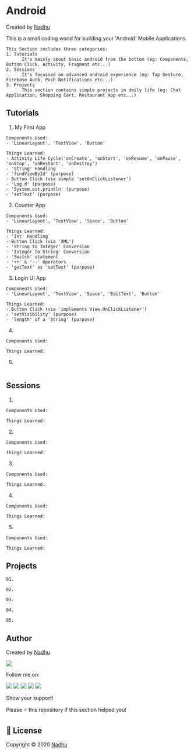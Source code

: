 # Android
Created by [Nadhu](https://github.com/iamnadhu)

This is a small coding world for building your 'Android' Mobile Applications.


```
This Section includes three categories:
1. Tutorials
      It's mainly about basic android from the bottom (eg: Components, Button Click, Activity, Fragment etc...)
2. Sessions
      It's focussed on advanced android experience (eg: Tap Gesture, Firebase Auth, Push Notifications etc...)
3. Projects
      This section contains simple projects in daily life (eg: Chat Application, Shopping Cart, Restaurant App etc...) 
```


## Tutorials

01. My First App
```
Components Used:
- 'LinearLayout', 'TextView', 'Button'

Things Learned:
- Activity Life Cycle('onCreate', 'onStart', 'onResume', 'onPause', 'onStop', 'onRestart', 'onDestroy')
- 'String' Handling
- 'findViewById' (purpose)
- Button Click (via simple 'setOnClickListener')
- 'Log.d' (purpose)
- 'System.out.println' (purpose)
- 'setText' (purpose)
```

02. Counter App
```
Components Used:
- 'LinearLayout', 'TextView', 'Space', 'Button'

Things Learned:
- 'Int' Handling
- Button Click (via 'XML')
- 'String to Integer' Conversion
- 'Integer to String' Conversion
- 'Switch' statement
- '++' & '--' Operators 
- 'getText' vs 'setText' (purpose)
```

03. Login UI App
```
Components Used:
- 'LinearLayout', 'TextView', 'Space', 'EditText', 'Button'

Things Learned:
- Button Click (via 'implements View.OnClickListener')
- 'setVisibility' (purpose)
- 'length' of a 'String' (purpose)
```

04. 
```
Components Used:

Things Learned:
```

05. 
```
```


## Sessions

01. 
```
Components Used:

Things Learned:
```

02. 
```
Components Used:

Things Learned:
```

03. 
```
Components Used:

Things Learned:
```

04. 
```
Components Used:

Things Learned:
```

05. 
```
Components Used:

Things Learned:
```


## Projects

```
01. 

02. 

03. 

04. 

05. 
```


## Author 
Created by [Nadhu](https://github.com/iamnadhu)

[<img src="https://github.com/iamnadhu/nadhu014-android/blob/master/screenshots/nadhu.jpg">](https://github.com/iamnadhu)

Follow me on: 

[<img src="https://github.com/iamnadhu/nadhu014-android/blob/master/screenshots/instagram-icon.png">](https://www.instagram.com/iamnadhu/)
[<img src="https://github.com/iamnadhu/nadhu014-android/blob/master/screenshots/whatsapp-icon.png">](https://api.whatsapp.com/send?phone=917293451396&lang=en)
[<img src="https://github.com/iamnadhu/nadhu014-android/blob/master/screenshots/facebook-icon.png">](https://www.facebook.com/iamnadhu/)
[<img src="https://github.com/iamnadhu/nadhu014-android/blob/master/screenshots/linkedin-icon.png">](https://www.linkedin.com/in/iamnadhu/)
[<img src="https://github.com/iamnadhu/nadhu014-android/blob/master/screenshots/telegram-icon.png">](https://t.me/iamnadhu)

Show your support!

Please ⭐️ this repository if this section helped you!


## 📝 License
Copyright © 2020 [Nadhu](https://github.com/iamnadhu)
